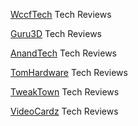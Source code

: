 
[WccfTech](https://wccftech.com/)
Tech Reviews

[Guru3D](https://www.guru3d.com/)
Tech Reviews

[AnandTech](https://www.anandtech.com/)
Tech Reviews

[TomHardware](https://www.tomshardware.com/)
Tech Reviews

[TweakTown](https://www.tweaktown.com/)
Tech Reviews

[VideoCardz](https://videocardz.com/)
Tech Reviews
